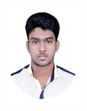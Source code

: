 <picture>
  <source media="(prefers-color-scheme: dark)" srcset="https://github.com/sujithsureshkumar/sujithsureshkumar/blob/main/sujith.png">
  <source media="(prefers-color-scheme: light)" srcset="https://github.com/sujithsureshkumar/sujithsureshkumar/blob/main/sujith.png">
  <img alt="Sujith." src="https://github.com/sujithsureshkumar/sujithsureshkumar/blob/main/sujith.png">
</picture>


<!--
**sujithsureshkumar/sujithsureshkumar** is a ✨ _special_ ✨ repository because its `README.md` (this file) appears on your GitHub profile.

Here are some ideas to get you started:

- 🔭 I’m currently working on ...
- 🌱 I’m currently learning ...
- 👯 I’m looking to collaborate on ...
- 🤔 I’m looking for help with ...
- 💬 Ask me about ...
- 📫 How to reach me: ...
- 😄 Pronouns: ...
- ⚡ Fun fact: ...
-->
